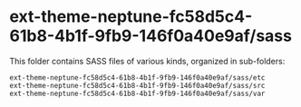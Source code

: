 # ext-theme-neptune-fc58d5c4-61b8-4b1f-9fb9-146f0a40e9af/sass

This folder contains SASS files of various kinds, organized in sub-folders:

    ext-theme-neptune-fc58d5c4-61b8-4b1f-9fb9-146f0a40e9af/sass/etc
    ext-theme-neptune-fc58d5c4-61b8-4b1f-9fb9-146f0a40e9af/sass/src
    ext-theme-neptune-fc58d5c4-61b8-4b1f-9fb9-146f0a40e9af/sass/var
